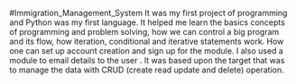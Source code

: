 #Immigration_Management_System
It was my first project of programming and Python was my first language. It helped me learn the basics concepts of programming and problem solving, how we can control a big program and its flow, how iteration, conditional and iterative statements work. How one can set up account creation and sign up for the module. I also used a module to email details to the user . It was based upon the target that was to manage the data with CRUD (create read update and delete) operation.
